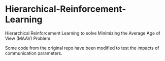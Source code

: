 # Hierarchical-Reinforcement-Learning
Hierarchical Reinforcement Learning to solve Minimizing the Average Age of View (MAAV) Problem

Some code from the original repo have been modified to test the impacts of communication parameters. 